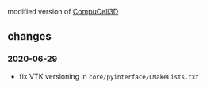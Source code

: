 modified version of [CompuCell3D](https://github.com/CompuCell3D/CompuCell3D)

## changes

### 2020-06-29
- fix VTK versioning in `core/pyinterface/CMakeLists.txt`
